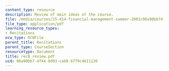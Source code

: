 ```yaml
---
content_type: resource
description: Review of main ideas of the course.
file: /media/courses/15-414-financial-management-summer-2003/06a90bb74f448d93cab867f9c4611120_rec8_review.pdf
file_type: application/pdf
learning_resource_types:
- Recitations
ocw_type: OCWFile
parent_title: Recitations
parent_type: CourseSection
resourcetype: Document
title: rec8_review.pdf
uid: 06a90bb7-4f44-8d93-cab8-67f9c4611120
---
```

